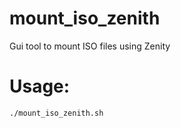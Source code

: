 # mount_iso_zenith
Gui tool to mount ISO files using Zenity

# Usage:
```
./mount_iso_zenith.sh
```
